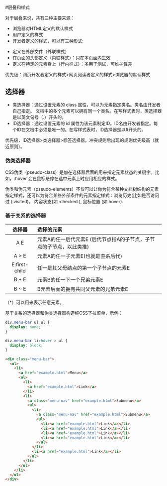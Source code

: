 #层叠和样式

对于层叠来说，共有三种主要来源：

* 浏览器对HTML定义的默认样式
* 用户定义的样式
* 开发者定义的样式，可以有三种形式:
 + 定义在外部文件（外联样式）
 + 在页面的头部定义（内联样式）：只在本页面内生效
 + 定义在特定的元素身上（行内样式）：多用于测试，可维护性差

优先级：网页开发者定义的样式>网页阅读者定义的样式>浏览器的默认样式

## 选择器

* 类选择器：通过设置元素的 class 属性，可以为元素指定类名。类名由开发者自己指定。 文档中的多个元素可以拥有同一个类名。在写样式表时，类选择器是以英文句号（.）开头的。
* ID选择器：通过设置元素的 id 属性为该元素制定ID。ID名由开发者指定。每个ID在文档中必须是唯一的。在写样式表时，ID选择器是以#开头的。

优先级，ID选择器>类选择器>标签选择器。冲突规则后出现的规则优先级高（就近原则）。

### 伪类选择器
CSS伪类（pseudo-class）是加在选择器后面的用来指定元素状态的关键字。比如，:hover 会在鼠标悬停在选中元素上时应用相应的样式。

伪类和伪元素（pseudo-elements）不仅可以让你为符合某种文档树结构的元素指定样式，还可以为符合某些外部条件的元素指定样式：浏览历史(比如是否访问过 (:visited)， 内容状态(如 :checked ), 鼠标位置 (如:hover). 

### 基于关系的选择器

|选择器|选择的元素|
|:------:|:------------|
|A E|元素A的任一后代元素E (后代节点指A的子节点，子节点的子节点，以此类推)|
|A > E|元素A的任一子元素E(也就是直系后代)|
|E:first-child|任一是其父母结点的第一个子节点的元素E|
|B + E|元素B的任一下一个兄弟元素E|
|B ~ E|B元素后面的拥有共同父元素的兄弟元素E|

（*）可以用来表示任意元素。

基于关系的选择器和伪类选择器构造纯CSS下拉菜单，示例：

``` css
div.menu-bar ul ul {
  display: none;
}

div.menu-bar li:hover > ul {
  display: block;
}
```

``` html
<div class="menu-bar">
  <ul>
    <li>
      <a href="example.html">Menu</a>
      <ul>
        <li>
          <a href="example.html">Link</a>
        </li>
        <li>
          <a class="menu-nav" href="example.html">Submenu</a>
          <ul>
            <li>
              <a class="menu-nav" href="example.html">Submenu</a>
              <ul>
                <li><a href="example.html">Link</a></li>
                <li><a href="example.html">Link</a></li>
                <li><a href="example.html">Link</a></li>
                <li><a href="example.html">Link</a></li>
              </ul>
            </li>
            <li><a href="example.html">Link</a></li>
          </ul>
        </li>
      </ul>
    </li>
  </ul>
</div>
```
